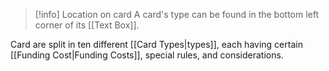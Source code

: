 > [!info] Location on card
> A card's type can be found in the bottom left corner of its [[Text Box]].

Card are split in ten different [[Card Types|types]], each having certain [[Funding Cost|Funding Costs]], special rules, and considerations. 